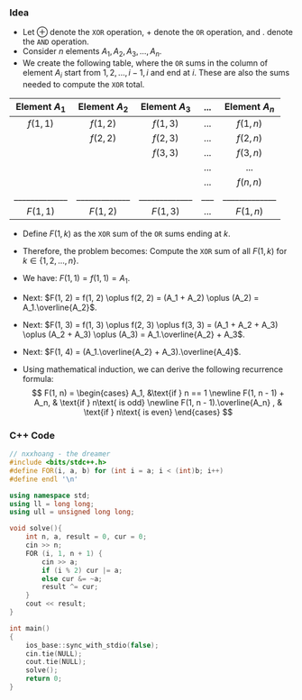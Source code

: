 ### Idea
- Let $\oplus$ denote the `XOR` operation, $+$ denote the `OR` operation, and $.$ denote the `AND` operation.
- Consider $n$ elements $A_1, A_2, A_3, ..., A_n$.
- We create the following table, where the `OR` sums in the column of element $A_i$ start from ${1, 2, ..., i - 1, i}$ and end at $i$. These are also the sums needed to compute the `XOR` total.

| Element $A_1$ | Element $A_2$ | Element $A_3$ | ... | Element $A_n$ |
|:-------------:|:-------------:|:-------------:|:---:|:-------------:|
| $f(1, 1)$     | $f(1, 2)$     | $f(1, 3)$     | ... | $f(1, n)$     |
|               | $f(2, 2)$     | $f(2, 3)$     | ... | $f(2, n)$     |
|               |               | $f(3, 3)$     | ... | $f(3, n)$     |
|               |               |               | ... |      ...      |
|               |               |               | ... | $f(n, n)$     |
| _____________ | _____________ | _____________ | ___ | _____________ |
| $F(1, 1)$     | $F(1, 2)$     | $F(1, 3)$     | ... | $F(1, n)$     |

- Define $F(1, k)$ as the `XOR` sum of the `OR` sums ending at $k$.
- Therefore, the problem becomes: Compute the `XOR` sum of all $F(1, k)$ for $k \in \{1, 2, ..., n\}$.
- We have: $F(1, 1) = f(1, 1) = A_1$.
- Next: $F(1, 2) = f(1, 2) \oplus f(2, 2) = (A_1 + A_2) \oplus (A_2) = A_1.\overline{A_2}$.
- Next: $F(1, 3) = f(1, 3) \oplus f(2, 3) \oplus f(3, 3) = (A_1 + A_2 + A_3) \oplus (A_2 + A_3) \oplus (A_3) = A_1.\overline{A_2} + A_3$.
- Next: $F(1, 4) = (A_1.\overline{A_2} + A_3).\overline{A_4}$.

- Using mathematical induction, we can derive the following recurrence formula:
$$ 
F(1, n) = 
\begin{cases} 
A_1, &\text{if } n == 1 \newline
F(1, n - 1) + A_n, & \text{if } n\text{ is odd} \newline 
F(1, n - 1).\overline{A_n} , & \text{if } n\text{ is even} 
\end{cases} 
$$

### C++ Code
```cpp
// nxxhoang - the dreamer
#include <bits/stdc++.h>
#define FOR(i, a, b) for (int i = a; i < (int)b; i++)
#define endl '\n'

using namespace std;
using ll = long long;
using ull = unsigned long long;

void solve(){
    int n, a, result = 0, cur = 0;
    cin >> n;
    FOR (i, 1, n + 1) {
        cin >> a;
        if (i % 2) cur |= a;
        else cur &= ~a;
        result ^= cur;
    }
    cout << result;
}

int main()
{
    ios_base::sync_with_stdio(false);
    cin.tie(NULL);
    cout.tie(NULL);
    solve();
    return 0;
}
```
